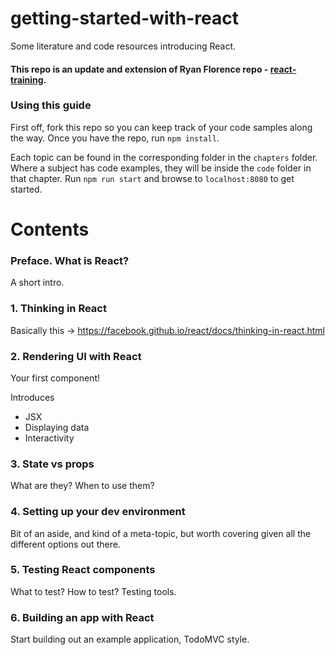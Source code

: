 # getting-started-with-react
Some literature and code resources introducing React.

#### This repo is an update and extension of Ryan Florence repo - [react-training](https://github.com/ryanflorence/react-training).

### Using this guide

First off, fork this repo so you can keep track of your code samples along the way. Once you have the repo, run `npm install`.

Each topic can be found in the corresponding folder in the `chapters` folder. Where a subject has code examples, they will be inside the `code` folder in that chapter. Run `npm run start` and browse to `localhost:8080` to get started.

# Contents

### Preface. What is React?

A short intro.

### 1. Thinking in React

Basically this -> https://facebook.github.io/react/docs/thinking-in-react.html

### 2. Rendering UI with React

Your first component!

Introduces
 - JSX
 - Displaying data
 - Interactivity

### 3. State vs props

What are they? When to use them?

### 4. Setting up your dev environment

Bit of an aside, and kind of a meta-topic, but worth covering given all the different options out there.

### 5. Testing React components

What to test? How to test? Testing tools.

### 6. Building an app with React

Start building out an example application, TodoMVC style.

